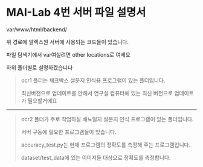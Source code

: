 # MAI-Lab 4번 서버 파일 설명서

var/www/html/backend/ 

위 경로에 알렉스원 서버에 사용되는 코드들이 있습니다.

파일 탐색기에서 var여실려면 other locations로 여세요

하위 폴더별로 설명하겠습니다

>ocr1 폴더는 체크박스 설문지 인식용 프로그램이 있는 폴더입니다.
>
>최신버전으로 업데이트를 안해서 연구실 컴퓨터에 있는 최신 버전으로 업데이트가 필요할거에요
-------

>ocr2 폴더가 주로 작업하실 배뇨일지 설문지 인식 프로그램이 있는 폴더입니다.
>
>서버 구동에 필요한 프로그램들이 있습니다.
>
>accuracy_test.py는 현재 프로그램의 정확도를 측정해 주는 프로그램입니다.
>
>dataset/test_data에 있는 이미지들 대상으로 정확도를 측정합니다.
